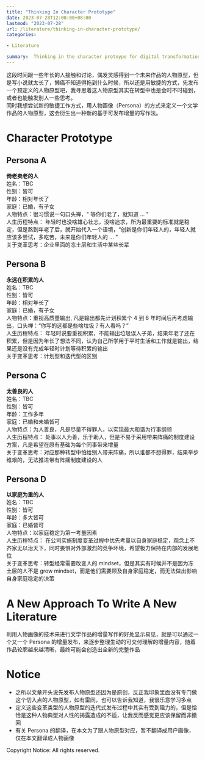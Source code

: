```yaml
---
title: "Thinking In Character Prototype"
date: 2023-07-28T12:00:00+08:00
lastmod: "2023-07-28"
url: /literature/thinking-in-character-prototype/
categories:

- Literature

summary:  Thinking in the character protoype for digital transformation
---
```




这段时间跟一些年长的人接触和讨论，偶发灵感得到一个未来作品的人物原型，但是写小说就太长了，懒癌不知道得拖到什么时候，所以还是用敏捷的方式，先发布一个预定义的人物原型吧，我寻思着这人物原型其实在转型中也是会时不时碰到，或者也能触发别人一些思考。  
同时我想尝试新的敏捷工作方式，用人物画像（Persona）的方式来定义一个文学作品的人物原型，这会衍生出一种新的基于可发布增量的写作法。  

# Character Prototype

## Persona A
**倚老卖老的人**  
姓名：TBC  
性别：皆可    
年龄：相对年长了  
家庭：已婚，有子女  
人物特点：很习惯说一句口头禅，" 等你们老了，就知道 ... "  
人生历程特点： 年轻时也没啥雄心壮志，没啥追求，所为最重要的标准就是稳定，但是熬到年老了后，就开始代入一个语境，“创新是你们年轻人的，年轻人就应该多尝试，多吃苦，未来是你们年轻人的 ... ”   
关于变革思考：企业里面的冻土层和生活中某些长辈  


## Persona B
**永远在积累的人**  
姓名：TBC   
性别：皆可  
年龄：相对年长了  
家庭：已婚，有子女  
人物特点：重视高质量输出, 凡是输出都先计划积累个 4 到 6 年时间后再考虑输出，口头禅：“你写的这都是些啥垃圾？有人看吗？”    
人生历程特点： 年轻时说要重视积累，不能输出垃圾误人子弟，结果年老了还在积累，但是因为年长了想法不同，认为自己所学用于平时生活和工作就是输出，结果还是没有完成年轻时计划等待积累的输出   
关于变革思考：计划型和迭代型的区别      


## Persona C
**太善良的人**  
姓名：TBC   
性别：皆可  
年龄：工作多年       
家庭：已婚和未婚皆可  
人物特点：为人善良，凡是尽量不得罪人，以实现最大和谐为行事纲领           
人生历程特点： 处事以人为善，乐于助人，但是不易于采用带来阵痛的制度建设方案，凡是希望在原有基础为每个同事带来增量        
关于变革思考：对应那种转型中怕给别人带来阵痛，所以谁都不想得罪，结果举步维艰的，无法推进带有阵痛制度建设的人         


## Persona D
**以家庭为重的人**  
姓名：TBC   
性别：皆可  
年龄：多大皆可       
家庭：已婚皆可  
人物特点：以家庭稳定为第一考量因素             
人生历程特点： 在公司实施制度变革过程中优先考量以自身家庭稳定，观念上不齐家无以治天下，同时畏惧对外部激烈的竞争环境，希望极力保持在内部的发展地位                    
关于变革思考：转型经常需要改变人的 mindset，但是其实有时候并不是因为冻土层的人不是 grow mindset，而是他们需要顾及自身家庭稳定，而无法做出影响自身家庭稳定的决策            
      


# A New Approach To Write A New Literature
      
利用人物画像的技术来进行文学作品的增量写作的好处显示易见，就是可以通过一个又一个 Persona 的增量发布，来逐步整理生动的可交付理解的增量内容，随着作品轮廓越来越清晰，最终可能会创造出全新的完整作品  

# Notice
* 之所以文章开头说先发布人物原型还因为是原创，反正我印象里面没有专门做这个切入点的人物原型，如有雷同，也可以告诉我知道，我很乐意学习多点  
* 定义这些变革类型的人物原型的迭代式发布过程中其实有受到阻力的，但是恰恰是这种人物典型对人性的揭露造成的不适，让我反而感觉更应该保留而非撤回   
* 有关 Persona 的翻译，在本文为了跟人物原型对应，暂不翻译成用户画像，仅在本文翻译成人物画像  

Copyright Notice:  All rights reserved.